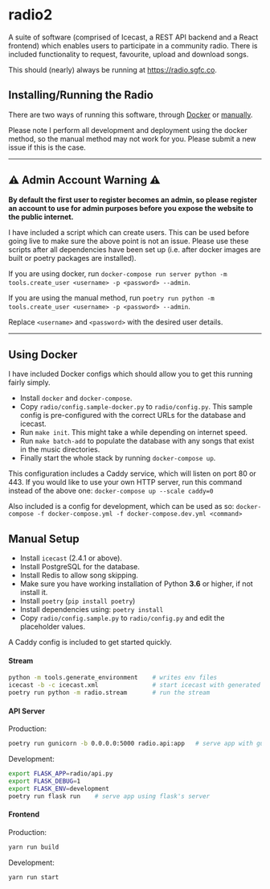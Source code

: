 # radio2

A suite of software (comprised of Icecast, a REST API backend and a React frontend) which enables users to participate in a community radio.
There is included functionality to request, favourite, upload and download songs.

This should (nearly) always be running at https://radio.sgfc.co.

## Installing/Running the Radio

There are two ways of running this software, through [Docker](#using-docker) or [manually](#manual-setup).

Please note I perform all development and deployment using the docker method, so the manual method may not work for you. Please submit a new issue if this is the case.

---

## :warning: Admin Account Warning :warning:

**By default the first user to register becomes an admin, so please register an account to use for admin purposes before you expose the website to the public internet.**

I have included a script which can create users. This can be used before going live to make sure the above point is not an issue.
Please use these scripts after all dependencies have been set up (i.e. after docker images are built or poetry packages are installed).

If you are using docker, run `docker-compose run server python -m tools.create_user <username> -p <password> --admin`.

If you are using the manual method, run `poetry run python -m tools.create_user <username> -p <password> --admin`.

Replace `<username>` and `<password>` with the desired user details.

---

## Using Docker

I have included Docker configs which should allow you to get this running fairly simply.

-   Install `docker` and `docker-compose`.
-   Copy `radio/config.sample-docker.py` to `radio/config.py`. This sample config is pre-configured with the correct URLs for the database and icecast.
-   Run `make init`. This might take a while depending on internet speed.
-   Run `make batch-add` to populate the database with any songs that exist in the music directories.
-   Finally start the whole stack by running `docker-compose up`.

This configuration includes a Caddy service, which will listen on port 80 or 443. If you would like to use your own HTTP server, run this command instead of the above one:
`docker-compose up --scale caddy=0`

Also included is a config for development, which can be used as so:
`docker-compose -f docker-compose.yml -f docker-compose.dev.yml <command>`

## Manual Setup

-   Install `icecast` (2.4.1 or above).
-   Install PostgreSQL for the database.
-   Install Redis to allow song skipping.
-   Make sure you have working installation of Python **3.6** or higher, if not install it.
-   Install `poetry` (`pip install poetry`)
-   Install dependencies using: `poetry install`
-   Copy `radio/config.sample.py` to `radio/config.py` and edit the placeholder values.

A Caddy config is included to get started quickly.

#### Stream

```sh
python -m tools.generate_environment    # writes env files
icecast -b -c icecast.xml               # start icecast with generated xml
poetry run python -m radio.stream       # run the stream
```

#### API Server

Production:

```sh
poetry run gunicorn -b 0.0.0.0:5000 radio.api:app   # serve app with gunicorn
```

Development:

```sh
export FLASK_APP=radio/api.py
export FLASK_DEBUG=1
export FLASK_ENV=development
poetry run flask run    # serve app using flask's server
```

#### Frontend

Production:

```sh
yarn run build
```

Development:

```sh
yarn run start
```
